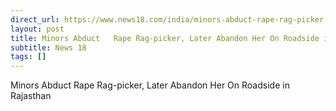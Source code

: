 ```yaml
---
direct_url: https://www.news18.com/india/minors-abduct-rape-rag-picker-later-abandon-her-on-roadside-in-rajasthan-8720741.html
layout: post
title: Minors Abduct   Rape Rag-picker, Later Abandon Her On Roadside in Rajasthan
subtitle: News 18
tags: []
---
```


Minors Abduct   Rape Rag-picker, Later Abandon Her On Roadside in Rajasthan
